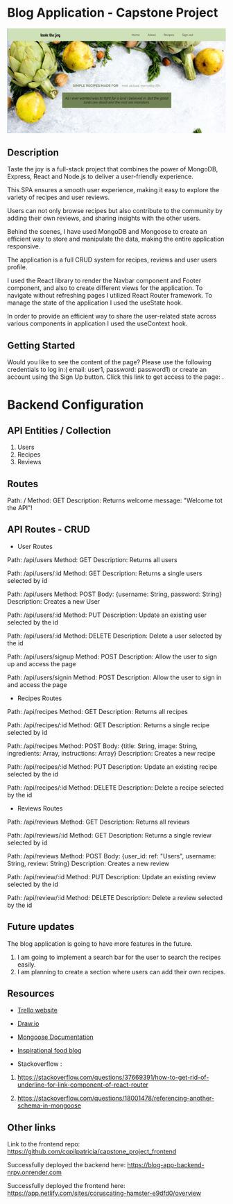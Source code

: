 # Blog Application - Capstone Project

![This is a preview of the Main Page](./assets/images/preview.png)

## Description

Taste the joy is a full-stack project that combines the power of MongoDB, Express, React and Node.js to deliver a user-friendly experience.

This SPA ensures a smooth user experience, making it easy to explore the variety of recipes and user reviews.

Users can not only browse recipes but also contribute to the community by adding their own reviews, and sharing insights with the other users.

Behind the scenes, I have used MongoDB and Mongoose to create an efficient way to store and manipulate the data, making the entire application responsive.

The application is a full CRUD system for recipes, reviews and user users profile.

I used the React library to render the Navbar component and Footer component, and also to create different views for the application. To navigate without refreshing pages I utilized React Router framework. To manage the state of the application I used the useState hook.

In order to provide an efficient way to share the user-related state across various components in application I used the useContext hook.

## Getting Started

Would you like to see the content of the page? Please use the following credentials to log in:( email: user1, password: password1) or create an account using the Sign Up button. Click this link to get access to the page: .

# Backend Configuration

## API Entities / Collection

1. Users
2. Recipes
3. Reviews

## Routes

Path: / Method: GET Description: Returns welcome message: "Welcome tot the API"!

## API Routes - CRUD

- User Routes

Path: /api/users Method: GET Description: Returns all users

Path: /api/users/:id Method: GET Description: Returns a single users selected by id

Path: /api/users Method: POST Body: {username: String, password: String} Description: Creates a new User

Path: /api/users/:id Method: PUT Description: Update an existing user selected by the id

Path: /api/users/:id Method: DELETE Description: Delete a user selected by the id

Path: /api/users/signup Method: POST Description: Allow the user to sign up and access the page

Path: /api/users/signin Method: POST Description: Allow the user to sign in and access the page

- Recipes Routes

Path: /api/recipes Method: GET Description: Returns all recipes

Path: /api/recipes/:id Method: GET Description: Returns a single recipe selected by id

Path: /api/recipes Method: POST Body: {title: String, image: String, ingredients: Array, instructions: Array} Description: Creates a new recipe

Path: /api/recipes/:id Method: PUT Description: Update an existing recipe selected by the id

Path: /api/recipes/:id Method: DELETE Description: Delete a recipe selected by the id

- Reviews Routes

Path: /api/reviews Method: GET Description: Returns all reviews

Path: /api/reviews/:id Method: GET Description: Returns a single review selected by id

Path: /api/reviews Method: POST Body: {user_id: ref: "Users", username: String, review: String} Description: Creates a new review

Path: /api/review/:id Method: PUT Description: Update an existing review selected by the id

Path: /api/review/:id Method: DELETE Description: Delete a review selected by the id

## Future updates

The blog application is going to have more features in the future.

1. I am going to implement a search bar for the user to search the recipes easily.
2. I am planning to create a section where users can add their own recipes.

## Resources

- [Trello website]("https://trello.com/b/V2Mymh3I/capstone-project-blog-app")

- [Draw.io]("https://app.diagrams.net/")

- [Mongoose Documentation]("https://mongoosejs.com/docs/")

- [Inspirational food blog]("https://pinchofyum.com/about)

- Stackoverflow :

1.  https://stackoverflow.com/questions/37669391/how-to-get-rid-of-underline-for-link-component-of-react-router

2.  https://stackoverflow.com/questions/18001478/referencing-another-schema-in-mongoose

## Other links

Link to the frontend repo: https://github.com/copilpatricia/capstone_project_frontend

Successfully deployed the backend here: https://blog-app-backend-nrpv.onrender.com

Successfully deployed the frontend here: https://app.netlify.com/sites/coruscating-hamster-e9dfd0/overview
